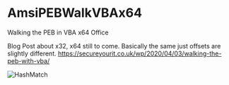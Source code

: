 # AmsiPEBWalkVBAx64

Walking the PEB in VBA x64 Office

Blog Post about x32, x64 still to come. Basically the same just offsets are slightly different.
https://secureyourit.co.uk/wp/2020/04/03/walking-the-peb-with-vba/

![HashMatch](https://github.com/rmdavy/AmsiPEBWalkVBAx64/blob/master/x64PebPOC.jpg)
